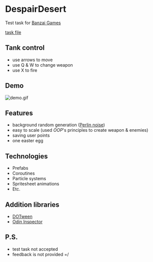 # DespairDesert
Test task for [Banzai Games](https://banzai.games/)

[task file](https://github.com/ApcodeArs/DespairDesert/blob/master/Task.pdf)

## Tank control
* use arrows to move
* use Q & W to change weapon
* use X to fire

## Demo
![demo.gif](https://github.com/ApcodeArs/DespairDesert/blob/master/demo.gif)

## Features
* background random generation ([Perlin noise](https://en.wikipedia.org/wiki/Perlin_noise))
* easy to scale (used *OOP*'s principles to create weapon & enemies)
* saving user points
* one easter egg

## Technologies
* Prefabs
* Coroutines
* Particle systems
* Spritesheet animations
* Etc.

## Addition libraries
* [DOTween](https://assetstore.unity.com/packages/tools/animation/dotween-hotween-v2-27676)
* [Odin Inspector](https://assetstore.unity.com/packages/tools/utilities/odin-inspector-and-serializer-89041)

## P.S.
* test task not accepted
* feedback is not provided =/
